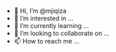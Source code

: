 - 👋 Hi, I’m @mjiqiza
- 👀 I’m interested in ...
- 🌱 I’m currently learning ...
- 💞️ I’m looking to collaborate on ...
- 📫 How to reach me ...

<!---
mjiqiza/mjiqiza is a ✨ special ✨ repository because its `README.md` (this file) appears on your GitHub profile.
You can click the Preview link to take a look at your changes.
--->

